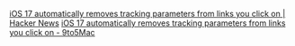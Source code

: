 
[iOS 17 automatically removes tracking parameters from links you click on | Hacker News](https://news.ycombinator.com/item?id=36243955)
[iOS 17 automatically removes tracking parameters from links you click on - 9to5Mac](https://9to5mac.com/2023/06/08/ios-17-link-tracking-protection/)
